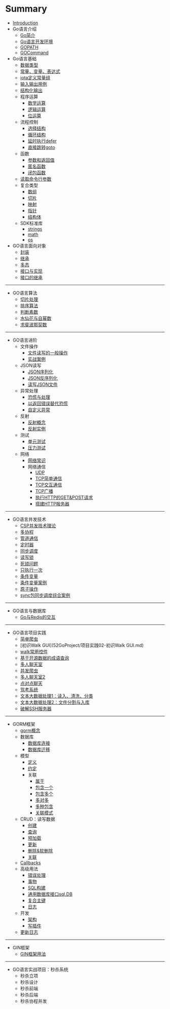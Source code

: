 # Summary

* [Introduction](README.md)
* Go语言介绍
    * [Go简介](01Go/Go语言介绍.md)
    * [Go语言开发环境](01Go/Go语言开发环境搭建.md)
    * [GOPATH](01Go/GOPATH.md)
    * [GOCommand](01Go/GOCommand.md)
* Go语言基础
    * [数据类型](02GoBase/数据类型.md)
    * [常量、变量、表达式](02GoBase/常量、变量、表达式.md)
    * [iota定义常量组](02GoBase/iota定义常量组.md)
    * [输入输出用例](02GoBase/输入输出用例.md)
    * [结构化输出](02GoBase/结构化输出.md)
    * 程序运算
        * [数学运算](02GoBase/程序运算1-数学运算.md)
        * [逻辑运算](02GoBase/程序运算2-逻辑运算.md)
        * [位运算](02GoBase/程序运算3-位运算.md)
    * 流程控制
        * [选择结构](02GoBase/流程控制1-选择结构.md)
        * [循环结构](02GoBase/流程控制2-循环结构.md)
        * [延时执行defer](02GoBase/流程控制3-延时执行defer.md)
        * [直接跳转goto](02GoBase/流程控制4-直接跳转goto.md)
    * 函数
        * [参数和返回值](02GoBase/函数1-参数和返回值.md)
        * [匿名函数](02GoBase/函数2-匿名函数.md)
        * [闭包函数](02GoBase/函数3-闭包函数.md)
    * [读取命令行参数](02GoBase/读取命令行参数.md)
    * 复合类型
        * [数组](02GoBase/复合类型1-数组.md)
        * [切片](02GoBase/复合类型2-切片.md)
        * [映射](02GoBase/复合类型3-映射.md)
        * [指针](02GoBase/复合类型4-指针.md)
        * [结构体](02GoBase/复合类型5-结构体.md)
    * SDK标准库
        * [strings](02GoBase/SDK标准库1-strings.md)
        * [math](02GoBase/SDK标准库2-math.md)
        * [os](02GoBase/SDK标准库3-os.md)
* GO语言面向对象
    * [封装](03GoObject/面向对象1-封装.md)
    * [继承](03GoObject/面向对象2-继承.md)
    * [多态](03GoObject/面向对象3-多态.md)
    * [接口与实现](03GoObject/面向对象4-接口与实现.md)
    * [接口的继承](03GoObject/面向对象5-接口的继承.md)

-----
* GO语言算法
    * [切片处理](99GoAlgorithm/切片处理.md)
    * [排序算法](99GoAlgorithm/排序算法.md)
    * [判断素数](99GoAlgorithm/判断素数.md)
    * [水仙花与自幂数](99GoAlgorithm/水仙花与自幂数.md)
    * [求斐波那契数](99GoAlgorithm/求斐波那契数.md)

-----
* GO语言进阶
    * 文件操作
        * [文件读写的一般操作](04FileIO/文件操作1-文件读写的一般操作.md)
        * [实战案例](04FileIO/文件操作2-实战案例.md)
    * JSON读写
        * [JSON序列化](05JSONIO/JSON读写1-JSON序列化.md)
        * [JSON反序列化](05JSONIO/JSON读写2-JSON反序列化.md)
        * [读写JSON文件](05JSONIO/JSON读写3-读写JSON文件.md)
    * 异常处理
        * [恐慌与处理](06Exception/异常处理1-恐慌与处理.md)
        * [以返回错误替代恐慌](06Exception/异常处理2-以返回错误替代恐慌.md)
        * [自定义异常](06Exception/异常处理3-自定义异常.md)
    * 反射
        * [反射概念](07GoReflect/反射概念.md)
        * [反射实例](07GoReflect/反射实例.md)
    * 测试
        * [单元测试](08GoTest/测试1-单元测试.md)
        * [压力测试](08GoTest/测试2-压力测试.md)
    * 网络
        * [网络常识](09GoNet/网络常识.md)
        * 网络通信
            * [UDP](09GoNet/网络通信1-UDP.md)
            * [TCP简单通信](09GoNet/网络通信2-TCP简单通信.md)
            * [TCP交互通信](09GoNet/网络通信3-TCP交互通信.md)
            * [TCP广播](09GoNet/网络通信4-TCP广播.md)
            * [执行HTTP的GET&POST请求](09GoNet/网络通信5-执行HTTP的GET&POST请求.md)
            * [搭建HTTP服务器](09GoNet/网络通信6-搭建HTTP服务器.md)

-----
* GO语言并发技术
    * [CSP并发技术理论](50GOasync/并发技术01-CPS并发技术理论.md)
    * [多协程](50GOasync/并发技术02-多协程.md)
    * [管道通信](50GOasync/并发技术03-管道通信.md)
    * [定时器](50GOasync/并发技术04-定时器.md)
    * [同步调度](50GOasync/并发技术05-同步调度.md)
    * [读写锁](50GOasync/并发技术06-读写锁.md)
    * [死锁问题](50GOasync/并发技术07-死锁问题.md)
    * [只执行一次](50GOasync/并发技术08-只执行一次.md)
    * [条件变量](50GOasync/并发技术09-条件变量.md)
    * [条件变量案例](50GOasync/并发技术10-条件变量案例.md)
    * [原子操作](50GOasync/并发技术11-原子操作.md)
    * [sync包同步调度综合案例](50GOasync/并发技术12-sync包同步调度综合案例.md)

-----
* GO语言与数据库
    * [Go与Redis的交互](51GoSQL/Redis数据库04-Go与Redis的交互.md)

-----
* GO语言项目实践
    * [简单爬虫](52GoProject/项目实践01-简单爬虫.md)
    * [初识Walk GUI](52GoProject/项目实践02-初识Walk GUI.md)
    * [walk常用控件](52GoProject/项目实践03-walk常用控件.md)
    * [基于开源数据的成语查询](52GoProject/项目实践04-基于开源数据的成语查询.md)
    * [多人聊天室](52GoProject/项目实践05-多人聊天室.md)
    * [并发爬虫](52GoProject/项目实践06-并发爬虫.md)
    * [多人聊天室2](52GoProject/项目实践07-多人聊天室2.md)
    * [点对点聊天](52GoProject/项目实践08-点对点聊天.md)
    * [驾考系统](52GoProject/项目实践09-驾考系统.md)
    * [文本大数据处理1：读入、清洗、分类](52GoProject/项目实践10-文本数据处理1：读入、清洗、分类.md)
    * [文本大数据处理2：文件分割与入库](52GoProject/项目实践11-文本大数据处理2：文件分割与入库.md)
    * [破解SSH服务器](52GoProject/项目实践12-破解SSH服务器.md)

-----
* GORM框架
    * [gorm概念](100GORM/概念.md)
    * 数据库
        * [数据库连接](100GORM/数据库1-连接.md)
        * [数据库迁移](100GORM/数据库2-迁移.md)
    * 模型
        * [定义](100GORM/模型定义.md)
        * [约定](100GORM/模型约定.md)
        * 关联
            * [属于](100GORM/模型关联1-关联.md)
            * [包含一个](100GORM/模型关联2-包含一个.md)
            * [包含多个](100GORM/模型关联3-包含多个.md)
            * [多对多](100GORM/模型关联4-多对多.md)
            * [多种包含](100GORM/模型关联5-多种包含.md)
            * [关联模式](100GORM/模型关联6-关联模式.md)
    * CRUD：读写数据
        * [创建](100GORM/CRUD:读写数据1-创建.md)
        * [查询](100GORM/CRUD:读写数据2-查询.md)
        * [预加载](100GORM/CRUD:读写数据3-预加载.md)
        * [更新](100GORM/CRUD:读写数据4-更新.md)
        * [删除&软删除](100GORM/CRUD:读写数据5-删除&软删除.md)
        * [关联](100GORM/CRUD:读写数据6-关联.md)
    * [Callbacks](100GORM/callbacks-回滚.md)
    * 高级用法
        * [错误处理](100GORM/高级用法1-错误处理.md)
        * [事物](100GORM/高级用法2-事物.md)
        * [SQL构建](100GORM/高级用法3-SQL构建.md)
        * [通用数据库接口sql.DB](100GORM/高级用法4-通用数据库接口sqlDB.md)
        * [复合主键](100GORM/高级用法5-复合主键.md)
        * [日志](100GORM/高级用法6-日志.md)
    * 开发
        * [架构](100GORM/开发1-架构.md)
        * [写插件](100GORM/开发2-写插件.md)
    * [更新日志](100GORM/更新日志.md)

-----
* GIN框架
    * [GIN框架用法](101GIN/GIN用法.md)

-----
* GO语言实战项目：秒杀系统
    * 秒杀立项
    * 秒杀设计
    * 秒杀前端
    * 秒杀后端
    * 秒杀协程并发


